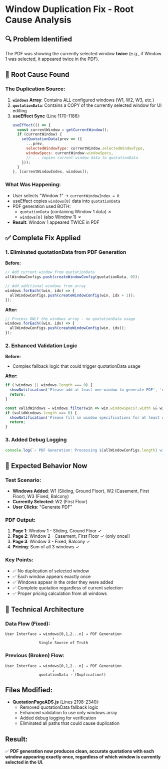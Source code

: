 # Window Duplication Fix - Root Cause Analysis

## 🔍 Problem Identified
The PDF was showing the currently selected window **twice** (e.g., if Window 1 was selected, it appeared twice in the PDF).

## 🧩 Root Cause Found

### The Duplication Source:
1. **`windows` Array**: Contains ALL configured windows (W1, W2, W3, etc.)
2. **`quotationData`**: Contains a COPY of the currently selected window for UI editing
3. **useEffect Sync** (Line 1170-1186): 
   ```javascript
   useEffect(() => {
     const currentWindow = getCurrentWindow();
     if (currentWindow) {
       setQuotationData(prev => ({
         ...prev,
         selectedWindowType: currentWindow.selectedWindowType,
         windowSpecs: currentWindow.windowSpecs,
         // ... copies current window data to quotationData
       }));
     }
   }, [currentWindowIndex, windows]);
   ```

### What Was Happening:
- User selects "Window 1" → `currentWindowIndex = 0`
- useEffect copies `windows[0]` data into `quotationData`
- PDF generation used BOTH:
  - `quotationData` (containing Window 1 data) ✗
  - `windows[0]` (also Window 1) ✗
- **Result**: Window 1 appeared TWICE in PDF

## ✅ Complete Fix Applied

### 1. Eliminated quotationData from PDF Generation
**Before:**
```javascript
// Add current window from quotationData
allWindowConfigs.push(createWindowConfig(quotationData, 0));

// Add additional windows from array
windows.forEach((win, idx) => {
  allWindowConfigs.push(createWindowConfig(win, idx + 1));
});
```

**After:**
```javascript
// Process ONLY the windows array - no quotationData usage
windows.forEach((win, idx) => {
  allWindowConfigs.push(createWindowConfig(win, idx));
});
```

### 2. Enhanced Validation Logic
**Before:**
- Complex fallback logic that could trigger quotationData usage

**After:**
```javascript
if (!windows || windows.length === 0) {
  showNotification('Please add at least one window to generate PDF', 'error');
  return;
}

const validWindows = windows.filter(win => win.windowSpecs?.width && win.windowSpecs?.height);
if (validWindows.length === 0) {
  showNotification('Please fill in window specifications for at least one window', 'error');
  return;
}
```

### 3. Added Debug Logging
```javascript
console.log(`✓ PDF Generation: Processing ${allWindowConfigs.length} windows from windows array (NO quotationData used)`);
```

## 🧪 Expected Behavior Now

### Test Scenario:
- **Windows Added**: W1 (Sliding, Ground Floor), W2 (Casement, First Floor), W3 (Fixed, Balcony)
- **Currently Selected**: W2 (First Floor)
- **User Clicks**: "Generate PDF"

### PDF Output:
1. **Page 1**: Window 1 - Sliding, Ground Floor ✓
2. **Page 2**: Window 2 - Casement, First Floor ✓ (only once!)
3. **Page 3**: Window 3 - Fixed, Balcony ✓
4. **Pricing**: Sum of all 3 windows ✓

### Key Points:
- ✅ No duplication of selected window
- ✅ Each window appears exactly once
- ✅ Windows appear in the order they were added
- ✅ Complete quotation regardless of current selection
- ✅ Proper pricing calculation from all windows

## 🔧 Technical Architecture

### Data Flow (Fixed):
```
User Interface → windows[0,1,2...n] → PDF Generation
                     ↑
               Single Source of Truth
```

### Previous (Broken) Flow:
```
User Interface → windows[0,1,2...n] → PDF Generation
                     ↓        ↑
               quotationData → (Duplication!)
```

## Files Modified:
- **QuotationPageADS.js** (Lines 2198-2340):
  - Removed quotationData fallback logic
  - Enhanced validation to use only windows array
  - Added debug logging for verification
  - Eliminated all paths that could cause duplication

## Result:
✅ **PDF generation now produces clean, accurate quotations with each window appearing exactly once, regardless of which window is currently selected in the UI.**